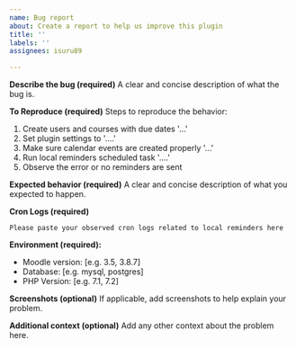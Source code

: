 ```yaml
---
name: Bug report
about: Create a report to help us improve this plugin
title: ''
labels: ''
assignees: isuru89

---
```


**Describe the bug (required)**
A clear and concise description of what the bug is.

**To Reproduce (required)**
Steps to reproduce the behavior:
1. Create users and courses with due dates '...'
2. Set plugin settings to '....'
3. Make sure calendar events are created properly '...'
3. Run local reminders scheduled task '....'
4. Observe the error or no reminders are sent

**Expected behavior (required)**
A clear and concise description of what you expected to happen.

**Cron Logs (required)**
```
Please paste your observed cron logs related to local reminders here
```

**Environment (required):**
 - Moodle version: [e.g. 3.5, 3.8.7]
 - Database: [e.g. mysql, postgres]
 - PHP Version: [e.g. 7.1, 7.2]

**Screenshots (optional)**
If applicable, add screenshots to help explain your problem.


**Additional context (optional)**
Add any other context about the problem here.
